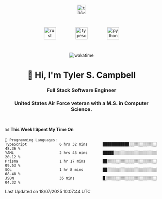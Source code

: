 <p align="center">
<a href="https://www.linkedin.com/in/t36campbell" target="blank"><img align="center" src="https://ik.imagekit.io/t36campbell/Portfolio/linkedin.png.original_m8bbGgPh6.png" alt="t36campbell" height="30" width="30" /></a>
</p>
<p align="center">
    <img src="https://rustacean.net/assets/rustacean-orig-noshadow.svg" alt="rust" width="40" height="40" style="margin: 6%;" />
    <img src="https://cdn.worldvectorlogo.com/logos/typescript.svg" alt="typescript" width="40" height="40" style="margin: 6%;" />
    <img src="https://cdn.worldvectorlogo.com/logos/python-5.svg" alt="python" width="40" height="40" style="margin: 6%;" />
</p>
<div align="center">
  
  ![wakatime](https://wakatime.com/badge/user/738aac7f-8868-4bc3-a1df-4c36703ee4b6.svg)
  
</div>

<h1 align="center">👋 Hi, I'm Tyler S. Campbell</h1>
<h3 align="center">Full Stack Software Engineer</h3>
<h3 align="center">United States Air Force veteran with a M.S. in Computer Science.</h3>
<br>

<!--START_SECTION:waka-->
📊 **This Week I Spent My Time On** 

```text
💬 Programming Languages: 
TypeScript               6 hrs 32 mins       ████████████░░░░░░░░░░░░░   48.36 % 
YAML                     2 hrs 43 mins       █████░░░░░░░░░░░░░░░░░░░░   20.12 % 
Prisma                   1 hr 17 mins        ██░░░░░░░░░░░░░░░░░░░░░░░   09.53 % 
SQL                      1 hr 8 mins         ██░░░░░░░░░░░░░░░░░░░░░░░   08.48 % 
JSON                     35 mins             █░░░░░░░░░░░░░░░░░░░░░░░░   04.32 % 
```


 Last Updated on 18/07/2025 10:07:44 UTC
<!--END_SECTION:waka-->
